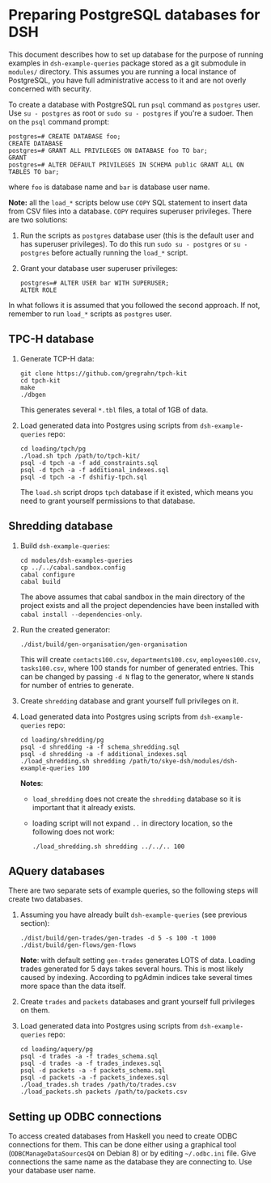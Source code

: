 Preparing PostgreSQL databases for DSH
======================================

This document describes how to set up database for the purpose of running
examples in `dsh-example-queries` package stored as a git submodule in
`modules/` directory.  This assumes you are running a local instance of
PostgreSQL, you have full administrative access to it and are not overly
concerned with security.

To create a database with PostgreSQL run `psql` command as `postgres` user.  Use
`su - postgres` as root or `sudo su - postgres` if you're a sudoer. Then on
the `psql` command prompt:

```
postgres=# CREATE DATABASE foo;
CREATE DATABASE
postgres=# GRANT ALL PRIVILEGES ON DATABASE foo TO bar;
GRANT
postgres=# ALTER DEFAULT PRIVILEGES IN SCHEMA public GRANT ALL ON TABLES TO bar;
```

where `foo` is database name and `bar` is database user name.

**Note:** all the `load_*` scripts below use `COPY` SQL statement to insert data
  from CSV files into a database.  `COPY` requires superuser privileges.  There
  are two solutions:

  1. Run the scripts as `postgres` database user (this is the default user and
     has superuser privileges).  To do this run `sudo su - postgres` or `su -
     postgres` before actually running the `load_*` script.

  2. Grant your database user superuser privileges:

     ```
     postgres=# ALTER USER bar WITH SUPERUSER;
     ALTER ROLE
     ```

In what follows it is assumed that you followed the second approach.  If not,
remember to run `load_*` scripts as `postgres` user.


TPC-H database
--------------

1. Generate TCP-H data:

   ```
   git clone https://github.com/gregrahn/tpch-kit
   cd tpch-kit
   make
   ./dbgen
   ```

   This generates several `*.tbl` files, a total of 1GB of data.


2. Load generated data into Postgres using scripts from `dsh-example-queries`
   repo:

   ```
   cd loading/tpch/pg
   ./load.sh tpch /path/to/tpch-kit/
   psql -d tpch -a -f add_constraints.sql
   psql -d tpch -a -f additional_indexes.sql
   psql -d tpch -a -f dshifiy-tpch.sql
   ```

   The `load.sh` script drops `tpch` database if it existed, which means you
   need to grant yourself permissions to that database.


Shredding database
------------------

1. Build `dsh-example-queries`:

   ```
   cd modules/dsh-examples-queries
   cp ../../cabal.sandbox.config
   cabal configure
   cabal build
   ```

   The above assumes that cabal sandbox in the main directory of the project
   exists and all the project dependencies have been installed with `cabal
   install --dependencies-only`.

2. Run the created generator:

   ```
   ./dist/build/gen-organisation/gen-organisation
   ```

   This will create `contacts100.csv`, `departments100.csv`, `employees100.csv`,
   `tasks100.csv`, where 100 stands for number of generated entries.  This can
   be changed by passing `-d N` flag to the generator, where `N` stands for
   number of entries to generate.

3. Create `shredding` database and grant yourself full privileges on it.

4. Load generated data into Postgres using scripts from `dsh-example-queries`
   repo:

   ```
   cd loading/shredding/pg
   psql -d shredding -a -f schema_shredding.sql
   psql -d shredding -a -f additional_indexes.sql
   ./load_shredding.sh shredding /path/to/skye-dsh/modules/dsh-example-queries 100
   ```

   **Notes**:

     - `load_shredding` does not create the `shredding` database so it is
       important that it already exists.

     - loading script will not expand `..` in directory location, so the
       following does not work:

       ```
       ./load_shredding.sh shredding ../../.. 100
       ```


AQuery databases
----------------

There are two separate sets of example queries, so the following steps will
create two databases.

1. Assuming you have already built `dsh-example-queries` (see previous section):

   ```
   ./dist/build/gen-trades/gen-trades -d 5 -s 100 -t 1000
   ./dist/build/gen-flows/gen-flows
   ```

   **Note**: with default setting `gen-trades` generates LOTS of data.  Loading
     trades generated for 5 days takes several hours.  This is most likely
     caused by indexing.  According to pgAdmin indices take several times more
     space than the data itself.

2. Create `trades` and `packets` databases and grant yourself full privileges on
   them.

3. Load generated data into Postgres using scripts from `dsh-example-queries`
   repo:

   ```
   cd loading/aquery/pg
   psql -d trades -a -f trades_schema.sql
   psql -d trades -a -f trades_indexes.sql
   psql -d packets -a -f packets_schema.sql
   psql -d packets -a -f packets_indexes.sql
   ./load_trades.sh trades /path/to/trades.csv
   ./load_packets.sh packets /path/to/packets.csv
   ```


Setting up ODBC connections
---------------------------

To access created databases from Haskell you need to create ODBC connections for
them.  This can be done either using a graphical tool (`ODBCManageDataSourcesQ4`
on Debian 8) or by editing `~/.odbc.ini` file.  Give connections the same name
as the database they are connecting to.  Use your database user name.
